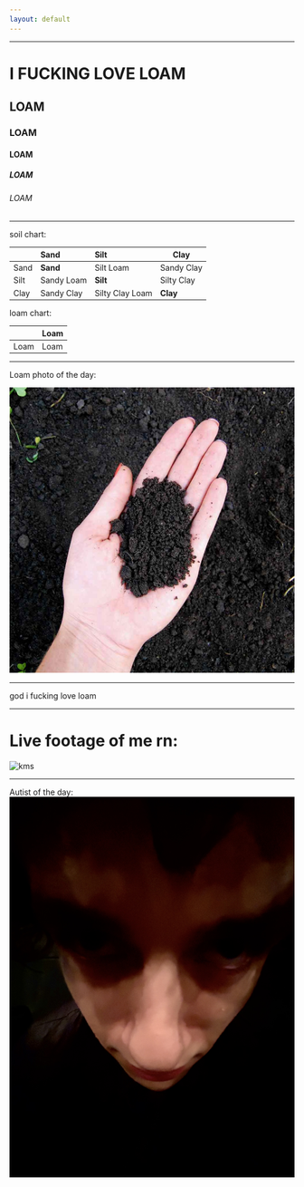 ```yaml
---
layout: default
---
```

* * *
# I FUCKING LOVE LOAM
## LOAM
### LOAM
#### LOAM
##### LOAM
###### LOAM

* * * 

soil chart:

|      | Sand                         | Silt            | Clay       | 
|:-----|:-----------------------------|:----------------|------------|
| Sand | **Sand**                     | Silt Loam       | Sandy Clay |
| Silt | Sandy Loam                   | **Silt**        | Silty Clay |
| Clay | Sandy Clay                   | Silty Clay Loam | **Clay**       |

loam chart:

|      | Loam |
|------|------|
| Loam | Loam |

* * * 
Loam photo of the day:

![LOAM!!!!!!](/assets/images/loam.jpg/)

* * * 
god i fucking love loam
* * *
# Live footage of me rn:
![kms](IMG_3879.jpeg)
* * *
Autist of the day:
![Sam](/assets/images/IMG_3874.jpeg/)


